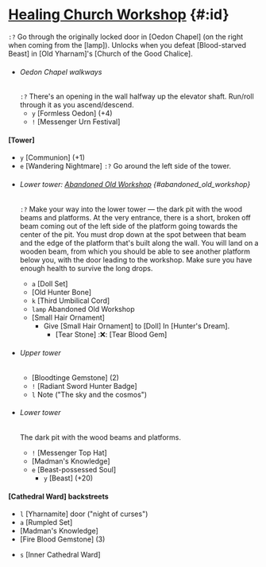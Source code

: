 # [Healing Church Workshop](@) {#:id}
`:?` Go through the originally locked door in [Oedon Chapel] (on the right when coming from the [lamp]).
Unlocks when you defeat [Blood-starved Beast] in [Old Yharnam]'s [Church of the Good Chalice].

- ###### Oedon Chapel walkways
  `:?` There's an opening in the wall halfway up the elevator shaft. Run/roll through it as you ascend/descend.
  + `y` [Formless Oedon] (+4)
  + `!` [Messenger Urn Festival]

#### [Tower]
+ `y` [Communion] (+1)
+ `e` [Wandering Nightmare]
  `:?` Go around the left side of the tower.

- ###### Lower tower: [Abandoned Old Workshop](@) {#abandoned_old_workshop}
  `:?` Make your way into the lower tower — the dark pit with the wood beams and platforms. At the very entrance, there is a short, broken off beam coming out of the left side of the platform going towards the center of the pit. You must drop down at the spot between that beam and the edge of the platform that's built along the wall. You will land on a wooden beam, from which you should be able to see another platform below you, with the door leading to the workshop. Make sure you have enough health to survive the long drops.
  + `a` [Doll Set]
  + [Old Hunter Bone]
  + `k` [Third Umbilical Cord]
  + `lamp` Abandoned Old Workshop
  + [Small Hair Ornament]
      + Give [Small Hair Ornament] to [Doll]
        In [Hunter's Dream].
        + [Tear Stone] ::x:: [Tear Blood Gem]

- ###### Upper tower
  + [Bloodtinge Gemstone] (2)
  + `!` [Radiant Sword Hunter Badge]
  + `l` Note ("The sky and the cosmos")

- ###### Lower tower
  The dark pit with the wood beams and platforms.
  + `!` [Messenger Top Hat]
  + [Madman's Knowledge]
  - `e` [Beast-possessed Soul]
    + `y` [Beast] (+20)

#### [Cathedral Ward] backstreets
+ `l` [Yharnamite] door ("night of curses")
+ `a` [Rumpled Set]
+ [Madman's Knowledge]
+ [Fire Blood Gemstone] (3)
- `s` [Inner Cathedral Ward]